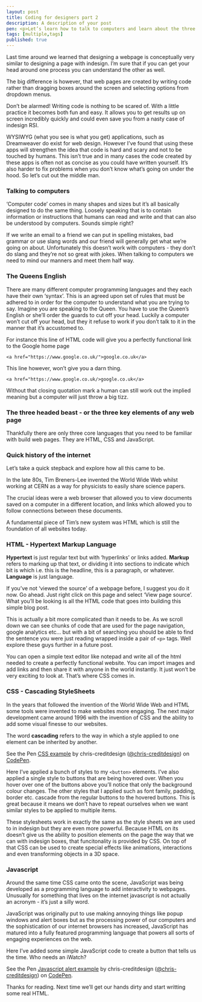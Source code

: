 ```yaml
---
layout: post
title: Coding for designers part 2
description: A description of your post
pen: <p>Let’s learn how to talk to computers and learn about the three headed beast that runs the internet.</p>
tags: [multiple,tags]
published: true
---
```


Last time around we learned that designing a webpage is conceptually very similar to designing a page with indesign. I’m sure that if you can get your head around one process you can understand the other as well.

The big difference is however, that web pages are created by writing code rather than dragging boxes around the screen and selecting options from dropdown menus. 

Don’t be alarmed! Writing code is nothing to be scared of. With a little practice it becomes both fun and easy. It allows you to get results up on screen incredibly quickly and could even save you from a nasty case of indesign RSI.

WYSIWYG (what you see is what you get) applications, such as Dreamweaver do exist for web design. However I’ve found that using these apps will strengthen the idea that code is hard and scary and not to be touched by humans. This isn’t true and in many cases the code created by these apps is often not as concise as you could have written yourself. It’s also harder to fix problems when you don’t know what’s going on under the hood. So let’s cut out the middle man.

### Talking to computers

‘Computer code’ comes in many shapes and sizes but it’s all basically designed to do the same thing. Loosely speaking that is to contain information or instructions that humans can read and write and that can also be understood by computers. Sounds simple right?

If we write an email to a friend we can put in spelling mistakes, bad grammar or use slang words and our friend will generally get what we’re going on about. Unfortunately this doesn’t work with computers - they don’t do slang and they’re not so great with jokes. When talking to computers we need to mind our manners and meet them half way.

### The Queens English

There are many different computer programming languages and they each have their own ‘syntax’. This is an agreed upon set of rules that must be adhered to in order for the computer to understand what you are trying to say. Imagine you are speaking to the Queen. You have to use the Queen’s English or she’ll order the guards to cut off your head. Luckily a computer won’t cut off your head, but they it refuse to work if you don’t talk to it in the manner that it’s accustomed to.

For instance this line of HTML code will give you a perfectly functional link to the Google home page

	<a href="https://www.google.co.uk/">google.co.uk</a>

This line however, won’t give you a darn thing.

	<a href="https://www.google.co.uk/>google.co.uk</a>

Without that closing quotation mark a human can still work out the implied meaning but a computer will just throw a big tizz.

### The three headed beast - or the three key elements of any web page

Thankfully there are only three core languages that you need to be familiar with build web pages. They are HTML, CSS and JavaScript.

### Quick history of the internet

Let’s take a quick stepback and explore how all this came to be.

In the late 80s, Tim Breners-Lee invented the World Wide Web whilst working at CERN as a way for physicists to easily share science papers.

The crucial ideas were a web browser that allowed you to view documents saved on a computer in a different location, and links which allowed you to follow connections between these documents.

A fundamental piece of Tim’s new system was HTML which is still the foundation of all websites today.

### HTML - Hypertext Markup Language

<strong>Hypertext</strong> is just regular text but with ‘hyperlinks’ or links added. <strong>Markup</strong> refers to marking up that text, or dividing it into sections to indicate which bit is which i.e. this is the headline, this is a paragraph, or whatever. <strong>Language</strong> is just language.

If you’ve not ‘viewed the source’ of a webpage before, I suggest you do it now. Go ahead. Just right click on this page and select ‘View page source’. What you’ll be looking is all the HTML code that goes into building this simple blog post.

This is actually a bit more complicated than it needs to be. As we scroll down we can see chunks of code that are used for the page navigation, google analytics etc... but with a bit of searching you should be able to find the sentence you were just reading wrapped inside a pair of `<p>` tags. Well explore these guys further in a future post. 

You can open a simple text editor like notepad and write all of the html needed to create a perfectly functional website. You can import images and add links and then share it with anyone in the world instantly. It just won’t be very exciting to look at. That’s where CSS comes in.

### CSS - Cascading StyleSheets

In the years that followed the invention of the World Wide Web and HTML some tools were invented to make websites more engaging. The next major development came around 1996 with the invention of CSS and the ability to add some visual finesse to our websites. 

The word <strong>cascading</strong> refers to the way in which a style applied to one element can be inherited by another.

<p data-height="268" data-theme-id="4772" data-slug-hash="71b53a8337ad2adeae45b95f1eee67f1" data-default-tab="result" class='codepen'>See the Pen <a href='http://codepen.io/chris-creditdesign/pen/71b53a8337ad2adeae45b95f1eee67f1/'>CSS example</a> by chris-creditdesign (<a href='http://codepen.io/chris-creditdesign'>@chris-creditdesign</a>) on <a href='http://codepen.io'>CodePen</a>.</p>

Here I’ve applied a bunch of styles to my `<button>` elements. I’ve also applied a single style to buttons that are being hovered over. When you hover over one of the buttons above you’ll notice that only the background colour changes. The other styles that I applied such as font family, padding, border etc. cascade from the regular buttons to the hovered buttons. This is great because it means we don’t have to repeat ourselves when we want similar styles to be applied to multiple items.

These stylesheets work in exactly the same as the style sheets we are used to in indesign but they are even more powerful. Because HTML on its doesn’t give us the ability to position elements on the page the way that we can with indesign boxes, that funcitonality is provided by CSS. On top of that CSS can be used to create special effects like animations, interactions and even transforming objects in a 3D space.

### Javascript

Around the same time CSS came onto the scene, JavaScript was being developed as a programming language to add interactivity to webpages. Unusually for something that lives on the internet javascript is not actually an acronym - it’s just a silly word. 

JavaScript was originally put to use making annoying things like popup windows and alert boxes but as the processing power of our computers and the sophistication of our internet browsers has increased, JavaScript has matured into a fully featured programming language that powers all sorts of engaging experiences on the web.

Here I’ve added some simple JavaScript code to create a button that tells us the time. Who needs an iWatch?

<p data-height="268" data-theme-id="4772" data-slug-hash="8085e55da5f83e78e9ebadc24a62c6c1" data-default-tab="result" class='codepen'>See the Pen <a href='http://codepen.io/chris-creditdesign/pen/8085e55da5f83e78e9ebadc24a62c6c1/'>Javascript alert example</a> by chris-creditdesign (<a href='http://codepen.io/chris-creditdesign'>@chris-creditdesign</a>) on <a href='http://codepen.io'>CodePen</a>.</p>

Thanks for reading. Next time we’ll get our hands dirty and start writting some real HTML.


















